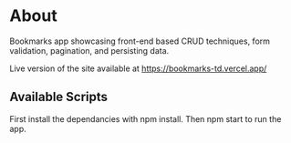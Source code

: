 # About

Bookmarks app showcasing front-end based CRUD techniques, form validation, pagination, and persisting data.

Live version of the site available at <a href="https://bookmarks-td.vercel.app//" target="_blank">https://bookmarks-td.vercel.app/</a>

## Available Scripts

First install the dependancies with npm install. Then npm start to run the app.
